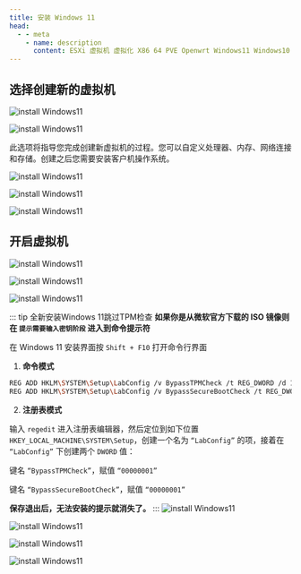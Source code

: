 ```yaml
---
title: 安装 Windows 11
head:
  - - meta
    - name: description
      content: ESXi 虚拟机 虚拟化 X86 64 PVE Openwrt Windows11 Windows10 Windows12
---
```


<Links :items="[
{ name: '官网下载 Windows 11', icon:'fab fa-windows', color:'#0078D6', link: 'https://www.microsoft.com/zh-cn/software-download/windows11' },
]" />

## 选择创建新的虚拟机

![install Windows11](https://i.theojs.cn/docs/20240421192959.png '创建新的虚拟机')

![install Windows11](https://i.theojs.cn/docs/20240421193033.png '创建新的虚拟机')

此选项将指导您完成创建新虚拟机的过程。您可以自定义处理器、内存、网络连接和存储。创建之后您需要安装客户机操作系统。

![install Windows11](https://i.theojs.cn/docs/20240421193110.png '填写虚拟机的相关信息')

![install Windows11](https://i.theojs.cn/docs/20240421193200.png '选择虚拟机存储位置')

![install Windows11](https://i.theojs.cn/docs/20240421193238.png '配置虚拟机的内存，CPU等')

## 开启虚拟机

![install Windows11](https://i.theojs.cn/docs/20240421193304.png)

![install Windows11](https://i.theojs.cn/docs/20240421193558.png)

![install Windows11](https://i.theojs.cn/docs/20240421193618.png)

::: tip 全新安装Windows 11跳过TPM检查
**如果你是从微软官方下载的 ISO 镜像则在 `提示需要输入密钥阶段` 进入到命令提示符**

在 Windows 11 安装界面按 `Shift + F10` 打开命令行界面

1. **命令模式**

```sh
REG ADD HKLM\SYSTEM\Setup\LabConfig /v BypassTPMCheck /t REG_DWORD /d 1
REG ADD HKLM\SYSTEM\Setup\LabConfig /v BypassSecureBootCheck /t REG_DWORD /d 1
```

2. **注册表模式**

输入 `regedit` 进入注册表编辑器，然后定位到如下位置 `HKEY_LOCAL_MACHINE\SYSTEM\Setup`，创建一个名为 `“LabConfig”` 的项，接着在 `“LabConfig”` 下创建两个 `DWORD` 值：

键名 `“BypassTPMCheck”`，赋值 `“00000001”`

键名 `“BypassSecureBootCheck”`，赋值 `“00000001”`

**保存退出后，无法安装的提示就消失了。**
:::
![install Windows11](https://i.theojs.cn/docs/20240421194515.png)

![install Windows11](https://i.theojs.cn/docs/20240421194619.png)

![install Windows11](https://i.theojs.cn/docs/20240421194638.png '选择自定义')

![install Windows11](https://i.theojs.cn/docs/20240421194724.png '直接下一步系统会自动分区 安装完会自动重启即可')
